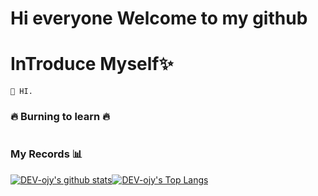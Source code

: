 # Hi everyone  Welcome to my github
# InTroduce Myself✨

```
🙌 HI.
```


### 🔥 Burning to learn 🔥
```

```

### My Records 📊 
[![DEV-ojy's github stats](https://github-readme-stats.vercel.app/api?username=DEV-ojy)](https://github.com/anuraghazra/github-readme-stats)[![DEV-ojy's Top Langs](https://github-readme-stats.vercel.app/api/top-langs/?username=DEV-ojy&layout=compact)](https://github.com/anuraghazra/github-readme-stats)

<!--
**DEV-ojy/DEV-ojy** is a ✨ _special_ ✨ repository because its `README.md` (this file) appears on your GitHub profile.

Here are some ideas to get you started:

- 🔭 I’m currently working on ...
- 🌱 I’m currently learning ...
- 👯 I’m looking to collaborate on ...
- 🤔 I’m looking for help with ...
- 💬 Ask me about ...
- 📫 How to reach me: ...
- 😄 Pronouns: ...
- ⚡ Fun fact: ...
-->
